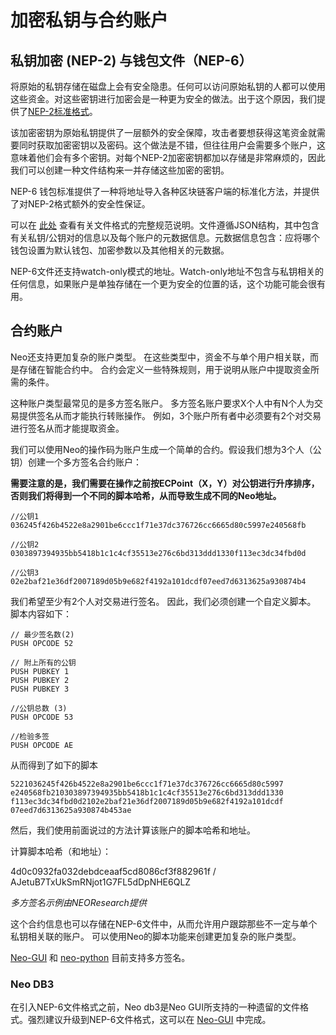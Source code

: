 # 加密私钥与合约账户

## 私钥加密 (NEP-2) 与钱包文件（NEP-6）

将原始的私钥存储在磁盘上会有安全隐患。任何可以访问原始私钥的人都可以使用这些资金。对这些密钥进行加密会是一种更为安全的做法。出于这个原因，我们提供了[NEP-2标准格式](https://github.com/neo-project/proposals/blob/master/nep-2.mediawiki)。

该加密密钥为原始私钥提供了一层额外的安全保障，攻击者要想获得这笔资金就需要同时获取加密密钥以及密码。这个做法是不错，但往往用户会需要多个账户，这意味着他们会有多个密钥。对每个NEP-2加密密钥都加以存储是非常麻烦的，因此我们可以创建一种文件结构来一并存储这些加密的密钥。

NEP-6 钱包标准提供了一种将地址导入各种区块链客户端的标准化方法，并提供了对NEP-2格式额外的安全性保证。

可以在 [此处](https://github.com/neo-project/proposals/blob/master/nep-6.mediawiki) 查看有关文件格式的完整规范说明。文件遵循JSON结构，其中包含有关私钥/公钥对的信息以及每个账户的元数据信息。元数据信息包含：应将哪个钱包设置为默认钱包、加密参数以及其他相关的元数据。

NEP-6文件还支持watch-only模式的地址。Watch-only地址不包含与私钥相关的任何信息，如果账户是单独存储在一个更为安全的位置的话，这个功能可能会很有用。

## 合约账户
Neo还支持更加复杂的账户类型。 在这些类型中，资金不与单个用户相关联，而是存储在智能合约中。 合约会定义一些特殊规则，用于说明从账户中提取资金所需的条件。

这种账户类型最常见的是多方签名账户。 多方签名账户要求X个人中有N个人为交易提供签名从而才能执行转账操作。 例如，3个账户所有者中必须要有2个对交易进行签名从而才能提取资金。

我们可以使用Neo的操作码为账户生成一个简单的合约。假设我们想为3个人（公钥）创建一个多方签名合约账户：

**需要注意的是，我们需要在操作之前按ECPoint（X，Y）对公钥进行升序排序，否则我们将得到一个不同的脚本哈希，从而导致生成不同的Neo地址。**

```
//公钥1
036245f426b4522e8a2901be6ccc1f71e37dc376726cc6665d80c5997e240568fb

//公钥2
0303897394935bb5418b1c1c4cf35513e276c6bd313ddd1330f113ec3dc34fbd0d

//公钥3
02e2baf21e36df2007189d05b9e682f4192a101dcdf07eed7d6313625a930874b4
```

我们希望至少有2个人对交易进行签名。 因此，我们必须创建一个自定义脚本。 脚本内容如下：

```
// 最少签名数(2)
PUSH OPCODE 52

// 附上所有的公钥
PUSH PUBKEY 1
PUSH PUBKEY 2
PUSH PUBKEY 3

//公钥总数 (3)
PUSH OPCODE 53

//检验多签
PUSH OPCODE AE
```

从而得到了如下的脚本

```
5221036245f426b4522e8a2901be6ccc1f71e37dc376726cc6665d80c5997
e240568fb210303897394935bb5418b1c1c4cf35513e276c6bd313ddd1330
f113ec3dc34fbd0d2102e2baf21e36df2007189d05b9e682f4192a101dcdf
07eed7d6313625a930874b453ae
```

然后，我们使用前面说过的方法计算该账户的脚本哈希和地址。

计算脚本哈希（和地址）：

4d0c0932fa032debdceaaf5cd8086cf3f882961f / AJetuB7TxUkSmRNjot1G7FL5dDpNHE6QLZ

*多方签名示例由NEOResearch提供*

这个合约信息也可以存储在NEP-6文件中，从而允许用户跟踪那些不一定与单个私钥相关联的账户。 可以使用Neo的脚本功能来创建更加复杂的账户类型。

[Neo-GUI](https://github.com/neo-project/neo-gui) 和 [neo-python](https://github.com/CityOfZion/neo-python) 目前支持多方签名。

### Neo DB3
在引入NEP-6文件格式之前，Neo db3是Neo GUI所支持的一种遗留的文件格式。强烈建议升级到NEP-6文件格式，这可以在 [Neo-GUI](../../../docs/zh-cn/node/gui/wallet.md) 中完成。

